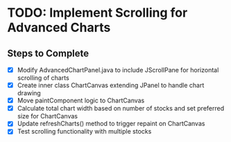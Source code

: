# TODO: Implement Scrolling for Advanced Charts

## Steps to Complete

- [x] Modify AdvancedChartPanel.java to include JScrollPane for horizontal scrolling of charts
- [x] Create inner class ChartCanvas extending JPanel to handle chart drawing
- [x] Move paintComponent logic to ChartCanvas
- [x] Calculate total chart width based on number of stocks and set preferred size for ChartCanvas
- [x] Update refreshCharts() method to trigger repaint on ChartCanvas
- [x] Test scrolling functionality with multiple stocks

